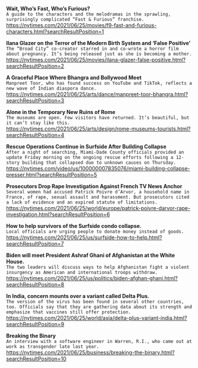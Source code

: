 **Wait, Who’s Fast, Who’s Furious?**\
`A guide to the characters and the melodramas in the sprawling, surprisingly complicated “Fast & Furious” franchise.`\
https://nytimes.com/2021/06/25/movies/f9-fast-and-furious-characters.html?searchResultPosition=1

**Ilana Glazer on the Terror of the Modern Birth System and ‘False Positive’**\
`The “Broad City” co-creator starred in and co-wrote a horror film about pregnancy. It’s being released just as she is becoming a mother.`\
https://nytimes.com/2021/06/25/movies/ilana-glazer-false-positive.html?searchResultPosition=2

**A Graceful Place Where Bhangra and Bollywood Meet**\
`Manpreet Toor, who has found success on YouTube and TikTok, reflects a new wave of Indian diaspora dance.`\
https://nytimes.com/2021/06/25/arts/dance/manpreet-toor-bhangra.html?searchResultPosition=3

**Alone in the Temporary New Ruins of Rome**\
`The museums are open. Few visitors have returned. It’s beautiful, but it can’t stay like this.`\
https://nytimes.com/2021/06/25/arts/design/rome-museums-tourists.html?searchResultPosition=4

**Rescue Operations Continue in Surfside After Building Collapse**\
`After a night of searching, Miami-Dade County officials provided an update Friday morning on the ongoing rescue efforts following a 12-story building that collapsed due to unknown causes on Thursday.`\
https://nytimes.com/video/us/100000007835076/miami-building-collapse-presser.html?searchResultPosition=5

**Prosecutors Drop Rape Investigation Against French TV News Anchor**\
`Several women had accused Patrick Poivre d’Arvor, a household name in France, of rape, sexual assault and harassment. But prosecutors cited a lack of evidence and an expired statute of limitations.`\
https://nytimes.com/2021/06/25/world/europe/patrick-poivre-darvor-rape-investigation.html?searchResultPosition=6

**How to help survivors of the Surfside condo collapse.**\
`Local officials are urging people to donate money instead of goods.`\
https://nytimes.com/2021/06/25/us/surfside-how-to-help.html?searchResultPosition=7

**Biden will meet President Ashraf Ghani of Afghanistan at the White House.**\
`The two leaders will discuss ways to help Afghanistan fight a violent insurgency as American and international troops withdraw.`\
https://nytimes.com/2021/06/25/us/politics/biden-afghan-ghani.html?searchResultPosition=8

**In India, concern mounts over a variant called Delta Plus.**\
`The version of the virus has been found in several other countries, too. Officials say that they are gathering data about its strength and emphasize that vaccines still offer protection.`\
https://nytimes.com/2021/06/25/world/asia/delta-plus-variant-india.html?searchResultPosition=9

**Breaking the Binary**\
`An interview with a software engineer in Warren, R.I., who came out at work as transgender late last year.`\
https://nytimes.com/2021/06/25/business/breaking-the-binary.html?searchResultPosition=10

